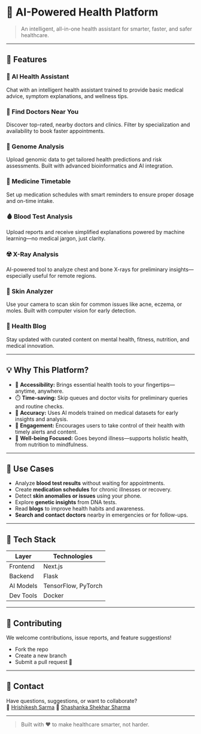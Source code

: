 
# 🏥 AI-Powered Health Platform

> An intelligent, all-in-one health assistant for smarter, faster, and safer healthcare.

---

## 🌟 Features

### 🤖 AI Health Assistant  
Chat with an intelligent health assistant trained to provide basic medical advice, symptom explanations, and wellness tips.

### 🏥 Find Doctors Near You  
Discover top-rated, nearby doctors and clinics. Filter by specialization and availability to book faster appointments.

### 🧬 Genome Analysis  
Upload genomic data to get tailored health predictions and risk assessments. Built with advanced bioinformatics and AI integration.

### 💊 Medicine Timetable  
Set up medication schedules with smart reminders to ensure proper dosage and on-time intake.

### 🩸 Blood Test Analysis  
Upload reports and receive simplified explanations powered by machine learning—no medical jargon, just clarity.

### ☢️ X-Ray Analysis  
AI-powered tool to analyze chest and bone X-rays for preliminary insights—especially useful for remote regions.

### 🧴 Skin Analyzer  
Use your camera to scan skin for common issues like acne, eczema, or moles. Built with computer vision for early detection.

### 📰 Health Blog  
Stay updated with curated content on mental health, fitness, nutrition, and medical innovation.

---

## 💡 Why This Platform?

- 🔎 **Accessibility:** Brings essential health tools to your fingertips—anytime, anywhere.
- ⏱️ **Time-saving:** Skip queues and doctor visits for preliminary queries and routine checks.
- 🎯 **Accuracy:** Uses AI models trained on medical datasets for early insights and analysis.
- 💬 **Engagement:** Encourages users to take control of their health with timely alerts and content.
- 🧘 **Well-being Focused:** Goes beyond illness—supports holistic health, from nutrition to mindfulness.

---

## 💼 Use Cases

- Analyze **blood test results** without waiting for appointments.
- Create **medication schedules** for chronic illnesses or recovery.
- Detect **skin anomalies or issues** using your phone.
- Explore **genetic insights** from DNA tests.
- Read **blogs** to improve health habits and awareness.
- **Search and contact doctors** nearby in emergencies or for follow-ups.

---

## 📌 Tech Stack

| Layer      | Technologies                                 |
|------------|----------------------------------------------|
| Frontend   | Next.js                              |
| Backend    | Flask  |
| AI Models  | TensorFlow, PyTorch       |
| Dev Tools  | Docker    |

---


## 🤝 Contributing

We welcome contributions, issue reports, and feature suggestions!  
- Fork the repo  
- Create a new branch  
- Submit a pull request 🚀


---

## 📧 Contact

Have questions, suggestions, or want to collaborate?  
📩 [Hrishikesh Sarma](mailto:sarmahrishi@gmail.com)
📩 [Shashanka Shekhar Sharma](mailto:shashankadps@gmail.com)

---

> Built with ❤️ to make healthcare smarter, not harder.
